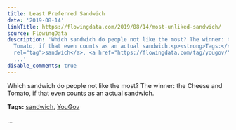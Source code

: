 ```yaml
---
title: Least Preferred Sandwich
date: '2019-08-14'
linkTitle: https://flowingdata.com/2019/08/14/most-unliked-sandwich/
source: FlowingData
description: 'Which sandwich do people not like the most? The winner: the Cheese and
  Tomato, if that even counts as an actual sandwich.<p><strong>Tags:</strong> <a href="https://flowingdata.com/tag/sandwich/"
  rel="tag">sandwich</a>, <a href="https://flowingdata.com/tag/yougov/" rel="tag">YouGov</a></p>
  ...'
disable_comments: true
---
```

Which sandwich do people not like the most? The winner: the Cheese and Tomato, if that even counts as an actual sandwich.<p><strong>Tags:</strong> <a href="https://flowingdata.com/tag/sandwich/" rel="tag">sandwich</a>, <a href="https://flowingdata.com/tag/yougov/" rel="tag">YouGov</a></p> ...